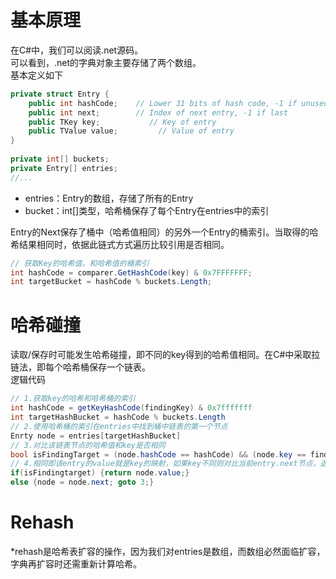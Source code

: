 # 基本原理
在C#中，我们可以阅读.net源码。  
可以看到，.net的字典对象主要存储了两个数组。  
基本定义如下
```CS
private struct Entry {
    public int hashCode;    // Lower 31 bits of hash code, -1 if unused
    public int next;        // Index of next entry, -1 if last
    public TKey key;           // Key of entry
    public TValue value;         // Value of entry
}
 
private int[] buckets;
private Entry[] entries;
//...
```
*  entries：Entry的数组，存储了所有的Entry
*  bucket：int[]类型，哈希桶保存了每个Entry在entries中的索引

Entry的Next保存了桶中（哈希值相同）的另外一个Entry的桶索引。当取得的哈希结果相同时，依据此链式方式遍历比较引用是否相同。
```CS
// 获取Key的哈希值，和哈希值的桶索引
int hashCode = comparer.GetHashCode(key) & 0x7FFFFFFF;
int targetBucket = hashCode % buckets.Length;
```
# 哈希碰撞
读取/保存时可能发生哈希碰撞，即不同的key得到的哈希值相同。在C#中采取拉链法，即每个哈希桶保存一个链表。  
逻辑代码
```CS
// 1.获取key的哈希和哈希桶的索引
int hashCode = getKeyHashCode(findingKey) & 0x7fffffff
int targetHashBucket = hashCode % buckets.Length
// 2.使用哈希桶的索引在entries中找到桶中链表的第一个节点
Enrty node = entries[targetHashBucket]
// 3.对比该链表节点的哈希值和key是否相同
bool isFindingTarget = (node.hashCode == hashCode) && (node.key == findingKey)
// 4.相同即该entry的value就是key的映射，如果key不同则对比当前entry.next节点，返回3
if(isFindingtarget) {return node.value;}
else {node = node.next; goto 3;}
```
# Rehash
*rehash是哈希表扩容的操作，因为我们对entries是数组，而数组必然面临扩容，字典再扩容时还需重新计算哈希。
